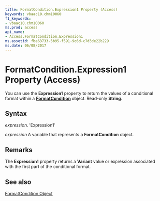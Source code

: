 ```yaml
---
title: FormatCondition.Expression1 Property (Access)
keywords: vbaac10.chm10060
f1_keywords:
- vbaac10.chm10060
ms.prod: access
api_name:
- Access.FormatCondition.Expression1
ms.assetid: fba63733-5b95-f591-9c6d-c7d3de22b229
ms.date: 06/08/2017
---
```



# FormatCondition.Expression1 Property (Access)

You can use the  **Expression1** property to return the values of a conditional format within a **[FormatCondition](Access.FormatCondition.md)** object. Read-only **String**.


## Syntax

 _expression_. 'Expression1'

 _expression_ A variable that represents a **FormatCondition** object.


## Remarks

The  **Expression1** property returns a **Variant** value or expression associated with the first part of the conditional format.


## See also


[FormatCondition Object](Access.FormatCondition.md)

